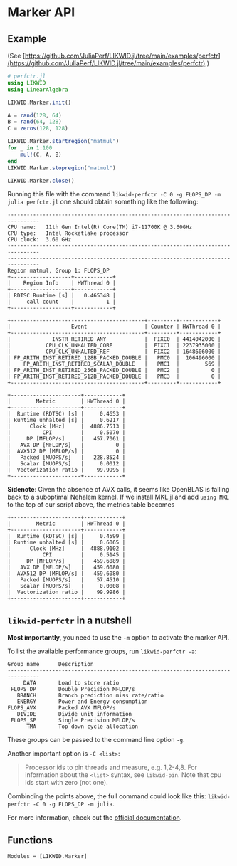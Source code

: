 # Marker API

## Example

(See [https://github.com/JuliaPerf/LIKWID.jl/tree/main/examples/perfctr](https://github.com/JuliaPerf/LIKWID.jl/tree/main/examples/perfctr).)

```julia
# perfctr.jl
using LIKWID
using LinearAlgebra

LIKWID.Marker.init()

A = rand(128, 64)
B = rand(64, 128)
C = zeros(128, 128)

LIKWID.Marker.startregion("matmul")
for _ in 1:100
    mul!(C, A, B)
end
LIKWID.Marker.stopregion("matmul")

LIKWID.Marker.close()
```

Running this file with the command `likwid-perfctr -C 0 -g FLOPS_DP -m julia perfctr.jl` one should obtain something like the following:
```
--------------------------------------------------------------------------------
CPU name:	11th Gen Intel(R) Core(TM) i7-11700K @ 3.60GHz
CPU type:	Intel Rocketlake processor
CPU clock:	3.60 GHz
--------------------------------------------------------------------------------
--------------------------------------------------------------------------------
Region matmul, Group 1: FLOPS_DP
+-------------------+------------+
|    Region Info    | HWThread 0 |
+-------------------+------------+
| RDTSC Runtime [s] |   0.465348 |
|     call count    |          1 |
+-------------------+------------+

+------------------------------------------+---------+------------+
|                   Event                  | Counter | HWThread 0 |
+------------------------------------------+---------+------------+
|             INSTR_RETIRED_ANY            |  FIXC0  | 4414042000 |
|           CPU_CLK_UNHALTED_CORE          |  FIXC1  | 2237935000 |
|           CPU_CLK_UNHALTED_REF           |  FIXC2  | 1648606000 |
| FP_ARITH_INST_RETIRED_128B_PACKED_DOUBLE |   PMC0  |  106496000 |
|    FP_ARITH_INST_RETIRED_SCALAR_DOUBLE   |   PMC1  |        569 |
| FP_ARITH_INST_RETIRED_256B_PACKED_DOUBLE |   PMC2  |          0 |
| FP_ARITH_INST_RETIRED_512B_PACKED_DOUBLE |   PMC3  |          0 |
+------------------------------------------+---------+------------+

+----------------------+------------+
|        Metric        | HWThread 0 |
+----------------------+------------+
|  Runtime (RDTSC) [s] |     0.4653 |
| Runtime unhalted [s] |     0.6217 |
|      Clock [MHz]     |  4886.7513 |
|          CPI         |     0.5070 |
|     DP [MFLOP/s]     |   457.7061 |
|   AVX DP [MFLOP/s]   |          0 |
|  AVX512 DP [MFLOP/s] |          0 |
|   Packed [MUOPS/s]   |   228.8524 |
|   Scalar [MUOPS/s]   |     0.0012 |
|  Vectorization ratio |    99.9995 |
+----------------------+------------+
```

**Sidenote**: Given the absence of AVX calls, it seems like OpenBLAS is falling back to a suboptimal Nehalem kernel. If we install [MKL.jl](https://github.com/JuliaLinearAlgebra/MKL.jl) and add `using MKL` to the top of our script above, the metrics table becomes

```
+----------------------+------------+
|        Metric        | HWThread 0 |
+----------------------+------------+
|  Runtime (RDTSC) [s] |     0.4599 |
| Runtime unhalted [s] |     0.6065 |
|      Clock [MHz]     |  4888.9102 |
|          CPI         |     0.5145 |
|     DP [MFLOP/s]     |   459.6089 |
|   AVX DP [MFLOP/s]   |   459.6080 |
|  AVX512 DP [MFLOP/s] |   459.6080 |
|   Packed [MUOPS/s]   |    57.4510 |
|   Scalar [MUOPS/s]   |     0.0008 |
|  Vectorization ratio |    99.9986 |
+----------------------+------------+
```

<!-- ## Most important Functions

```@docs
LIKWID.Marker.init()
LIKWID.Marker.startregion(regiontag::AbstractString)
LIKWID.Marker.stopregion(regiontag::AbstractString)
LIKWID.Marker.close()
``` -->

## `likwid-perfctr` in a nutshell

**Most importantly**, you need to use the `-m` option to activate the marker API.

To list the available performance groups, run `likwid-perfctr -a`:
```
Group name      Description
--------------------------------------------------------------------------------
     DATA       Load to store ratio
 FLOPS_DP       Double Precision MFLOP/s
   BRANCH       Branch prediction miss rate/ratio
   ENERGY       Power and Energy consumption
FLOPS_AVX       Packed AVX MFLOP/s
   DIVIDE       Divide unit information
 FLOPS_SP       Single Precision MFLOP/s
      TMA       Top down cycle allocation
```
These groups can be passed to the command line option `-g`.

Another important option is `-C <list>`:
> Processor ids to pin threads and measure, e.g. 1,2-4,8. For information about the `<list>` syntax, see `likwid-pin`.
Note that cpu ids start with zero (not one).

Combinding the points above, the full command could look like this: `likwid-perfctr -C 0 -g FLOPS_DP -m julia`.

For more information, check out the [official documentation](https://github.com/RRZE-HPC/likwid/wiki/likwid-perfctr).

## Functions

```@autodocs
Modules = [LIKWID.Marker]
```
